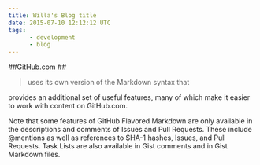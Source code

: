 ```yaml
---
title: Willa's Blog title
date: 2015-07-10 12:12:12 UTC
tags: 
      - development
      - blog
---
```


##GitHub.com ##

>uses its own version of the Markdown syntax that 

provides an additional set of useful features, many of which make it easier to work with content on GitHub.com.

Note that some features of GitHub Flavored Markdown are only available in the descriptions and comments of Issues and Pull Requests. These include @mentions as well as references to SHA-1 hashes, Issues, and Pull Requests. Task Lists are also available in Gist comments and in Gist Markdown files.
